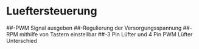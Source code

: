 # Lueftersteuerung

##-PWM Signal ausgeben
##-Regulierung der Versorgungsspannung
##-RPM mithilfe von Tastern einstellbar 
##-3 Pin Lüfter und 4 Pin PWM Lüfter Unterschied 

